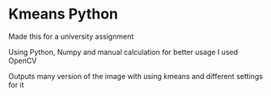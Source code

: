 # Kmeans Python

Made this for a university assignment

Using Python, Numpy and manual calculation for better usage I used OpenCV

Outputs many version of the image with using kmeans and different settings for it
